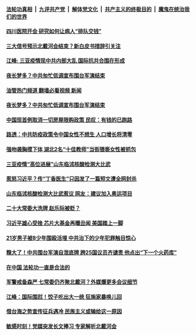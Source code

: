 ####  [法轮功真相](../../../../basic/blob/master/README.md?t=08111331) &nbsp;|&nbsp; [九评共产党](../../../../9ping.md/blob/master/README.md?t=08111331) &nbsp;|&nbsp; [解体党文化](../../../../jtdwh.md/blob/master/README.md?t=08111331)  &nbsp;|&nbsp; [共产主义的终极目的](../../../../gczydzjmd.md/blob/master/README.md?t=08111331) &nbsp;|&nbsp; [魔鬼在统治我们的世界](../../../../mgztzwmdsj.md/blob/master/README.md?t=08111331) 

#### [四川医院开会 研究如何让病人“排队交钱”](../pages/soh5/644714.md?t=08111331) 
#### [三大信号预示北戴河会结束？新白皮书措辞引关注](../pages/soh5/644663.md?t=08111331) 
#### [江峰: 三亚疫情现中共内部大乱 国际抗共合围在形成](../pages/soh5/644642.md?t=08111331) 
#### [夜长梦多？中共匆忙低调宣布围台军演结束](../pages/soh5/644597.md?t=08111331) 
#### [油管热门频道 翻墙必看视频 新闻](http://45.76.130.85:81/youtube.html?08111331)
#### [夜长梦多？中共匆忙低调宣布围台军演结束](../pages/soh5/644597.md?t=08111331) 
#### [中国现首例取消一切房屋限购政策 民叹：有钱的已跑路](../pages/soh5/644546.md?t=08111331) 
#### [路透：中共防疫政策令中国女性不想生 人口增长将清零](../pages/soh5/644588.md?t=08111331) 
#### [强吻袭胸摸下体 湖北2名“十佳教师”当街猥亵女性被抓包](../pages/soh5/644573.md?t=08111331) 
#### [三亚疫情“高位进展”山东临沭核酸检测大比武](../pages/soh5/644567.md?t=08111331) 
#### [惹怒习近平？传“丁香医生”只因发了一篇短文遭全网封杀](../pages/soh5/644543.md?t=08111331) 
#### [山东临沭核酸检测大比武惹议 网友：建议加入奥运项目](../pages/soh5/644555.md?t=08111331) 
#### [二十大常委大洗牌 赵乐际被贬？](../pages/soh5/644426.md?t=08111331) 
#### [习近平雄心受挫 芯片大基金再曝丑闻 美国踏上一脚](../pages/soh5/644393.md?t=08111331) 
#### [21岁男子被8少年围殴活埋 中共治下的少年犯罪触目惊心](../pages/soh5/644378.md?t=08111331) 
#### [糗大了！中共围台军演自泄底牌 跨25国议员齐谴责 他点出“下一个火药库”](../pages/soh5/644372.md?t=08111331) 
#### [在中国 法轮功一直是合法的](../pages/soh5/644363.md?t=08111331) 
#### [军警戒备森严 七常委仍齐聚北戴河？外媒爆更多会议细节](../pages/soh5/644360.md?t=08111331) 
#### [江峰：国际围怼！饺子吃出大一统 狂施家暴唤儿回](../pages/soh5/644339.md?t=08111331) 
#### [借台海之势宣传征兵遇冷 民族主义或输给这一原因](../pages/soh5/644312.md?t=08111331) 
#### [敏感时刻！党媒突发长文捧习 专家解析北戴河会](../pages/soh5/644318.md?t=08111331) 
<img src='http://gfw-breaker.win/goodnews/indexes/soh5.md' width='0px' height='0px'/>

